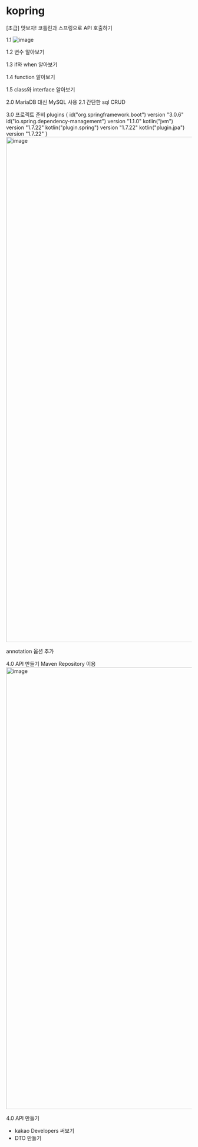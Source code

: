 # kopring
[초급] 맛보자! 코틀린과 스프링으로 API 호출하기


1.1
![image](https://github.com/seunghyun333/kopring/assets/128073991/35a4322a-4b2a-4a29-9720-6e95671b579c)


1.2
변수 알아보기

1.3
if와 when 알아보기

1.4
function 알아보기

1.5
class와 interface 알아보기 



2.0
MariaDB 대신 MySQL 사용
2.1
간단한 sql CRUD

3.0
프로젝트 준비
plugins {
	id("org.springframework.boot") version "3.0.6"
	id("io.spring.dependency-management") version "1.1.0"
	kotlin("jvm") version "1.7.22"
	kotlin("plugin.spring") version "1.7.22"
	kotlin("plugin.jpa") version "1.7.22"
}
<img width="1371" alt="image" src="https://github.com/seunghyun333/kopring/assets/128073991/06936de0-db99-42f5-b8f3-3dd5766a284a">

annotation 옵션 추가 



4.0 
API 만들기 
Maven Repository 이용
<img width="1199" alt="image" src="https://github.com/seunghyun333/kopring/assets/128073991/01c79882-57c2-48c0-9246-9eb965b3535e">



4.0 
API 만들기
- kakao Developers 써보기
- DTO 만들기
